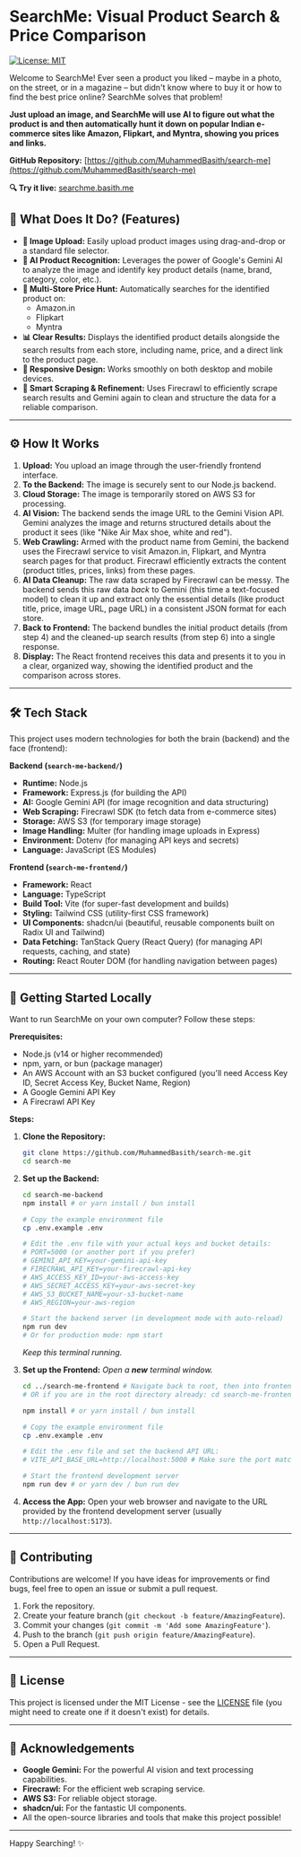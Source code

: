# SearchMe: Visual Product Search & Price Comparison 

[![License: MIT](https://img.shields.io/badge/License-MIT-yellow.svg)](https://opensource.org/licenses/MIT)

Welcome to SearchMe! Ever seen a product you liked – maybe in a photo, on the street, or in a magazine – but didn't know where to buy it or how to find the best price online? SearchMe solves that problem!

**Just upload an image, and SearchMe will use AI to figure out what the product is and then automatically hunt it down on popular Indian e-commerce sites like Amazon, Flipkart, and Myntra, showing you prices and links.**

**GitHub Repository:** [https://github.com/MuhammedBasith/search-me](https://github.com/MuhammedBasith/search-me) 

**🔍 Try it live:** [searchme.basith.me](https://searchme.basith.me)  

## 🤔 What Does It Do? (Features)

*   **📸 Image Upload:** Easily upload product images using drag-and-drop or a standard file selector.
*   **🧠 AI Product Recognition:** Leverages the power of Google's Gemini AI to analyze the image and identify key product details (name, brand, category, color, etc.).
*   **🛒 Multi-Store Price Hunt:** Automatically searches for the identified product on:
    *   Amazon.in
    *   Flipkart
    *   Myntra
*   **📊 Clear Results:** Displays the identified product details alongside the search results from each store, including name, price, and a direct link to the product page.
*   **📱 Responsive Design:** Works smoothly on both desktop and mobile devices.
*   **🤖 Smart Scraping & Refinement:** Uses Firecrawl to efficiently scrape search results and Gemini again to clean and structure the data for a reliable comparison.

---

## ⚙️ How It Works

1.  **Upload:** You upload an image through the user-friendly frontend interface.
2.  **To the Backend:** The image is securely sent to our Node.js backend.
3.  **Cloud Storage:** The image is temporarily stored on AWS S3 for processing.
4.  **AI Vision:** The backend sends the image URL to the Gemini Vision API. Gemini analyzes the image and returns structured details about the product it sees (like "Nike Air Max shoe, white and red").
5.  **Web Crawling:** Armed with the product name from Gemini, the backend uses the Firecrawl service to visit Amazon.in, Flipkart, and Myntra search pages for that product. Firecrawl efficiently extracts the content (product titles, prices, links) from these pages.
6.  **AI Data Cleanup:** The raw data scraped by Firecrawl can be messy. The backend sends this raw data *back* to Gemini (this time a text-focused model) to clean it up and extract only the essential details (like product title, price, image URL, page URL) in a consistent JSON format for each store.
7.  **Back to Frontend:** The backend bundles the initial product details (from step 4) and the cleaned-up search results (from step 6) into a single response.
8.  **Display:** The React frontend receives this data and presents it to you in a clear, organized way, showing the identified product and the comparison across stores.

---

## 🛠️ Tech Stack

This project uses modern technologies for both the brain (backend) and the face (frontend):

**Backend (`search-me-backend/`)**

*   **Runtime:** Node.js
*   **Framework:** Express.js (for building the API)
*   **AI:** Google Gemini API (for image recognition and data structuring)
*   **Web Scraping:** Firecrawl SDK (to fetch data from e-commerce sites)
*   **Storage:** AWS S3 (for temporary image storage)
*   **Image Handling:** Multer (for handling image uploads in Express)
*   **Environment:** Dotenv (for managing API keys and secrets)
*   **Language:** JavaScript (ES Modules)

**Frontend (`search-me-frontend/`)**

*   **Framework:** React
*   **Language:** TypeScript
*   **Build Tool:** Vite (for super-fast development and builds)
*   **Styling:** Tailwind CSS (utility-first CSS framework)
*   **UI Components:** shadcn/ui (beautiful, reusable components built on Radix UI and Tailwind)
*   **Data Fetching:** TanStack Query (React Query) (for managing API requests, caching, and state)
*   **Routing:** React Router DOM (for handling navigation between pages)

---

## 🚀 Getting Started Locally

Want to run SearchMe on your own computer? Follow these steps:

**Prerequisites:**

*   Node.js (v14 or higher recommended)
*   npm, yarn, or bun (package manager)
*   An AWS Account with an S3 bucket configured (you'll need Access Key ID, Secret Access Key, Bucket Name, Region)
*   A Google Gemini API Key
*   A Firecrawl API Key

**Steps:**

1.  **Clone the Repository:**
    ```bash
    git clone https://github.com/MuhammedBasith/search-me.git
    cd search-me
    ```

2.  **Set up the Backend:**
    ```bash
    cd search-me-backend
    npm install # or yarn install / bun install

    # Copy the example environment file
    cp .env.example .env

    # Edit the .env file with your actual keys and bucket details:
    # PORT=5000 (or another port if you prefer)
    # GEMINI_API_KEY=your-gemini-api-key
    # FIRECRAWL_API_KEY=your-firecrawl-api-key
    # AWS_ACCESS_KEY_ID=your-aws-access-key
    # AWS_SECRET_ACCESS_KEY=your-aws-secret-key
    # AWS_S3_BUCKET_NAME=your-s3-bucket-name
    # AWS_REGION=your-aws-region

    # Start the backend server (in development mode with auto-reload)
    npm run dev
    # Or for production mode: npm start
    ```
    *Keep this terminal running.*

3.  **Set up the Frontend:**
    *Open a **new** terminal window.*
    ```bash
    cd ../search-me-frontend # Navigate back to root, then into frontend
    # OR if you are in the root directory already: cd search-me-frontend

    npm install # or yarn install / bun install

    # Copy the example environment file
    cp .env.example .env

    # Edit the .env file and set the backend API URL:
    # VITE_API_BASE_URL=http://localhost:5000 # Make sure the port matches your backend

    # Start the frontend development server
    npm run dev # or yarn dev / bun run dev
    ```

4.  **Access the App:**
    Open your web browser and navigate to the URL provided by the frontend development server (usually `http://localhost:5173`).

---

## 🤝 Contributing

Contributions are welcome! If you have ideas for improvements or find bugs, feel free to open an issue or submit a pull request.

1.  Fork the repository.
2.  Create your feature branch (`git checkout -b feature/AmazingFeature`).
3.  Commit your changes (`git commit -m 'Add some AmazingFeature'`).
4.  Push to the branch (`git push origin feature/AmazingFeature`).
5.  Open a Pull Request.

---

## 📜 License

This project is licensed under the MIT License - see the [LICENSE](LICENSE) file (you might need to create one if it doesn't exist) for details.

---

## 🙏 Acknowledgements

*   **Google Gemini:** For the powerful AI vision and text processing capabilities.
*   **Firecrawl:** For the efficient web scraping service.
*   **AWS S3:** For reliable object storage.
*   **shadcn/ui:** For the fantastic UI components.
*   All the open-source libraries and tools that make this project possible!

---

Happy Searching! ✨


